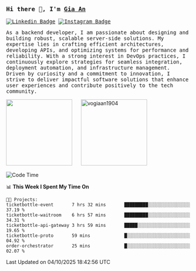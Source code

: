 ### <samp>Hi there 👋, I'm <a href="https://www.linkedin.com/in/vogiaan1904/" target="_blank">Gia An</a></samp>

<samp> [![Linkedin Badge](https://img.shields.io/badge/-LinkedIn-0e76a8?style=flat-square&logo=Linkedin&logoColor=white)](https://linkedin.com/in/vogiaan1904)
[![Instagram Badge](https://img.shields.io/badge/-Instagram-e4405f?style=flat-square&logo=Instagram&logoColor=white)](https://instagram.com/_.ja.ann_/) </samp> 

<samp>As a backend developer, I am passionate about designing and building robust, scalable server-side solutions. My expertise lies in crafting efficient architectures, developing APIs, and optimizing systems for performance and reliability. With a strong interest in DevOps practices, I continuously explore strategies for seamless integration, deployment automation, and infrastructure management. Driven by curiosity and a commitment to innovation, I strive to deliver impactful software solutions that enhance user experiences and contribute positively to the tech community.</samp>



<div>
  <img height="180em" src="https://github-readme-stats.vercel.app/api/top-langs/?username=vogiaan1904&show_icons=true&hide_border=true&layout=compact&langs_count=10&theme=transparent&include_orgs=true"/>
  &nbsp;&nbsp;&nbsp;&nbsp;
  <img height="180em" src="https://github-readme-stats.vercel.app/api?username=vogiaan1904&show_icons=true&hide_border=true&&count_private=true&include_all_commits=true&theme=transparent&locale=en" alt="vogiaan1904" />
</div>






<!--START_SECTION:waka-->
![Code Time](http://img.shields.io/badge/Code%20Time-1%2C481%20hrs%2049%20mins-blue)

📊 **This Week I Spent My Time On** 

```text
🐱‍💻 Projects: 
ticketbottle-event       7 hrs 32 mins       █████████░░░░░░░░░░░░░░░░   37.19 % 
ticketbottle-waitroom    6 hrs 57 mins       █████████░░░░░░░░░░░░░░░░   34.31 % 
ticketbottle-api-gateway 3 hrs 59 mins       █████░░░░░░░░░░░░░░░░░░░░   19.65 % 
ticketbottle-proto       59 mins             █░░░░░░░░░░░░░░░░░░░░░░░░   04.92 % 
order-orchestrator       25 mins             █░░░░░░░░░░░░░░░░░░░░░░░░   02.07 % 
```


 Last Updated on 04/10/2025 18:42:56 UTC
<!--END_SECTION:waka-->
